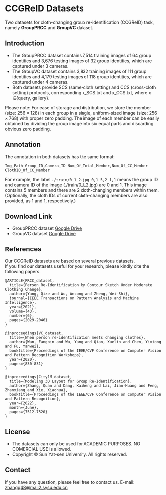 # CCGReID Datasets
Two datasets for cloth-changing group re-identification (CCGReID) task, namely **GroupPRCC** and **GroupVC** dataset.

## Introduction
* The GroupPRCC dataset contains 7,514 training images of 64 group identities and 3,676 testing images of 32 group identities, which are captured under 3 cameras.
* The GroupVC dataset contains 3,832 training images of 111 group identities and 4,179 testing images of 118 group identities, which are captured under 4 cameras.
* Both datasets provide SCS (same-cloth setting) and CCS (cross-cloth setting) protocols, corresponding x_SCS.txt and x_CCS.txt, where x $\in${query, gallery}.

Please note: For ease of storage and distribution, we store the member (size: $256\times128$) in each group in a single, uniform-sized image (size: $256\times768$) with proper zero padding. The image of each member can be easily obtained by dividing the group image into six equal parts and discarding obvious zero padding.

## Annotation
The annotation in both datasets has the same format:
```
Img_Path Group_ID,Camera_ID Num_Of_Total_Member,Num_Of_CC_Member ClothID_Of_CC_Member
```
For example, the label ` ./train/0_1_2.jpg 0,1 5,2 1,1 ` means the group ID and camera ID of the image (./train/0_1_2.jpg) are 0 and 1. This image contains 5 members and there are 2 cloth-changing members within them. (Optionally, the cloth IDs of current cloth-changing members are also provided, as 1 and 1, respectively.)

## Download Link
* GroupPRCC dataset [Google Drive](https://drive.google.com/file/d/1m4O_G3Bdl9IBEYsLCJJnwLQLS8t3CtSR/view?usp=drive_link)
* GroupVC dataset [Google Drive](https://drive.google.com/file/d/1f0YFpND6iQkENabiD0-DR0LQQSp2HRxA/view?usp=drive_link)

## References
Our CCGReID datasets are based on several previous datasets.<br />If you find our datasets useful for your research, please kindly cite the following papers.

```
@ARTICLE{PRCC_dataset,
  title={Person Re-Identification by Contour Sketch Under Moderate Clothing Change}, 
  author={Yang, Qize and Wu, Ancong and Zheng, Wei-Shi},
  journal={IEEE Transactions on Pattern Analysis and Machine Intelligence}, 
  year={2021},
  volume={43},
  number={6},
  pages={2029-2046}
}

@inproceedings{VC_dataset,
  title={When person re-identification meets changing clothes},
  author={Wan, Fangbin and Wu, Yang and Qian, Xuelin and Chen, Yixiong and Fu, Yanwei},
  booktitle={Proceedings of the IEEE/CVF Conference on Computer Vision and Pattern Recognition Workshops},
  year={2020},
  pages={830-831}
}

@inproceedings{City1M_dataset,
  title={Modeling 3D Layout for Group Re-Identification},
  author={Zhang, Quan and Dang, Kaiheng and Lai, Jian-Huang and Feng, Zhanxiang and Xie, Xiaohua},
  booktitle={Proceedings of the IEEE/CVF Conference on Computer Vision and Pattern Recognition},
  year={2022},
  month={June},
  pages={7512-7520}
}
```

## License

* The datasets can only be used for ACADEMIC PURPOSES. NO COMERCIAL USE is allowed.
* Copyright © Sun Yat-sen University. All rights reserved.

## Contact
If you have any question, please feel free to contact us. E-mail: zhangq48@mail2.sysu.edu.cn

